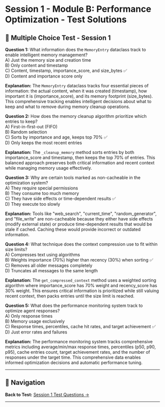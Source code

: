 # Session 1 - Module B: Performance Optimization - Test Solutions

## 📝 Multiple Choice Test - Session 1

**Question 1:** What information does the `MemoryEntry` dataclass track to enable intelligent memory management?  
A) Just the memory size and creation time  
B) Only content and timestamp  
C) Content, timestamp, importance_score, and size_bytes ✅  
D) Content and importance score only  

**Explanation:** The `MemoryEntry` dataclass tracks four essential pieces of information: the actual content, when it was created (timestamp), how important it is (importance_score), and its memory footprint (size_bytes). This comprehensive tracking enables intelligent decisions about what to keep and what to remove during memory cleanup operations.

**Question 2:** How does the memory cleanup algorithm prioritize which entries to keep?  
A) First-in-first-out (FIFO)  
B) Random selection  
C) Sorts by importance and age, keeps top 70% ✅  
D) Only keeps the most recent entries  

**Explanation:** The `_cleanup_memory` method sorts entries by both importance_score and timestamp, then keeps the top 70% of entries. This balanced approach preserves both critical information and recent context while managing memory usage effectively.

**Question 3:** Why are certain tools marked as non-cacheable in the optimization system?  
A) They require special permissions  
B) They consume too much memory  
C) They have side effects or time-dependent results ✅  
D) They execute too slowly  

**Explanation:** Tools like "web_search", "current_time", "random_generator", and "file_write" are non-cacheable because they either have side effects (modify external state) or produce time-dependent results that would be stale if cached. Caching these would provide incorrect or outdated information.

**Question 4:** What technique does the context compression use to fit within size limits?  
A) Compresses text using algorithms  
B) Weights importance (70%) higher than recency (30%) when sorting ✅  
C) Removes all older messages completely  
D) Truncates all messages to the same length  

**Explanation:** The `get_compressed_context` method uses a weighted sorting algorithm where importance_score has 70% weight and recency_score has 30% weight. This ensures critical information is prioritized while still valuing recent context, then packs entries until the size limit is reached.

**Question 5:** What does the performance monitoring system track to optimize agent responses?  
A) Only response times  
B) Memory usage exclusively  
C) Response times, percentiles, cache hit rates, and target achievement ✅  
D) Just error rates and failures  

**Explanation:** The performance monitoring system tracks comprehensive metrics including average/min/max response times, percentiles (p50, p90, p95), cache entries count, target achievement rates, and the number of responses under the target time. This comprehensive data enables informed optimization decisions and automatic performance tuning.

---

## 🧭 Navigation

**Back to Test:** [Session 1 Test Questions →](Session1_Bare_Metal_Agents.md#multiple-choice-test-session-1)

---
